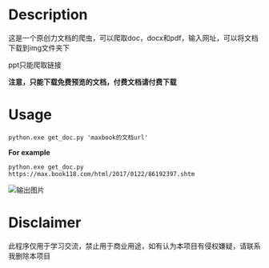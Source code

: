 # Description

这是一个原创力文档的爬虫，可以爬取doc，docx和pdf，输入网址，可以将文档下载到img文件夹下

ppt只能爬取链接

**注意，只能下载免费预览的文档，付费文档请付费下载**
# Usage
```angular2html
python.exe get_doc.py 'maxbook的文档url'
```

**For example**
```angular2html
python.exe get_doc.py https://max.book118.com/html/2017/0122/86192397.shtm
```

![输出图片](https://bucket.pursuecode.cn/upload/2023/05/2.png)

# Disclaimer
此程序仅用于学习交流，禁止用于商业用途，如有认为本项目有侵权嫌疑，请联系我删除本项目